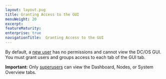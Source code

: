 ```yaml
---
layout: layout.pug
title: Granting Access to the GUI
menuWeight: 20
excerpt:
featureMaturity:
enterprise: true
navigationTitle:  Granting Access to the GUI
---
```


By default, a [new user](/docs/1.10/security/ent/users-groups/) has no permissions and cannot view the DC/OS GUI. You must grant users and groups access to each tab of the GUI tab.

**Important:** Only [superusers](/docs/1.10/security/ent/perms-reference/#superuser) can view the Dashboard, Nodes, or System Overview tabs.